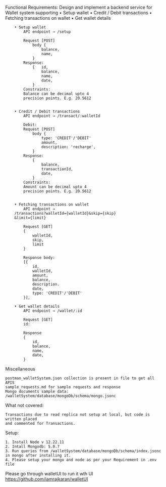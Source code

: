 Functional Requirements:
        Design and implement a backend service for Wallet
        system supporting
        • Setup wallet
        • Credit / Debit transactions
        • Fetching transactions on wallet
        • Get wallet details

        • Setup wallet
            API endpoint → /setup

            Request [POST]
                body {
                    balance,
                    name,
                }
            Response:
                {   id,
                    balance,
                    name,
                    date,
                }
            Constraints:
            Balance can be decimal upto 4
            precision points. E.g. 20.5612


        • Credit / Debit transactions
            API endpoint → /transact/:walletId

            Debit:
            Request [POST]
                body {
                    type: 'CREDIT'/'DEBIT'
                    amount,
                    description: 'recharge',
                }
            Response:
                {
                    balance,
                    transactionId,
                    date,
                }
            Constraints:
            Amount can be decimal upto 4
            precision points. E.g. 20.5612


        • Fetching transactions on wallet
            API endpoint →
        /transactions?walletId={walletId}&skip={skip}
        &limit={limit}

            Request [GET]
            {
                walletId,
                skip,
                limit
            }

            Response body:
            [{
                id,
                walletId,
                amount,
                balance,
                description.
                date,
                type: 'CREDIT'/'DEBIT'
            }],

        • Get wallet details
            API endpoint → /wallet/:id

            Request [GET]
            id:

            Response
            {
                id,
                balance,
                name,
                date,
            }

Miscellaneous

    postman_walletSystem.json collection is present in file to get all APIS
    sample_requests.md for sample requests and response
    Mongo documents sample data: /walletSystem/database/mongoDb/schema/mongo.jsonc

What not covered:

    Transactions due to read replica not setup at local, but code is written placed
    and commented for Transactions.

Setup:

    1. Install Node v 12.22.11
    2. Intall Mongodb: 5.0.7
    3. Run queries from /walletSystem/database/mongoDb/schema/index.jsonc in mongo after installing it.
    4. Please setup your mongo and node as per your Requirement in .env file

Please go through walletUI to run it wth UI
https://github.com/iamrajkaran/walletUI
